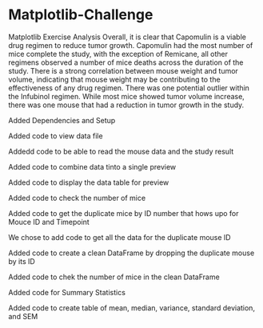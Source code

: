 # Matplotlib-Challenge
Matplotlib Exercise
Analysis
Overall, it is clear that Capomulin is a viable drug regimen to reduce tumor growth.
Capomulin had the most number of mice complete the study, with the exception of Remicane, all other regimens observed a number of mice deaths across the duration of the study.
There is a strong correlation between mouse weight and tumor volume, indicating that mouse weight may be contributing to the effectiveness of any drug regimen.
There was one potential outlier within the Infubinol regimen. While most mice showed tumor volume increase, there was one mouse that had a reduction in tumor growth in the study.


Added Dependencies and Setup


Added code to view data file


Addedd code to be able to read the mouse data and the study result 


Added code to combine data tinto a single preview


Added code to display the data table for preview


Added code to check the number of mice


Added code to get the duplicate mice by ID number that hows upo for Mouce ID and Timepoint


We chose to add code to get all the data for the duplicate mouse ID


Added code to create a clean DataFrame by dropping the duplicate mouse by its ID


Added code to chek the number of mice in the clean DataFrame


Added code for Summary Statistics


Added code to create table of mean, median, variance, standard deviation, and SEM 
